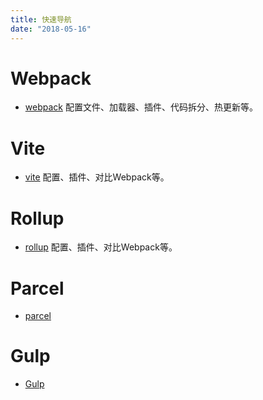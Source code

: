 ```yaml
---
title: 快速导航
date: "2018-05-16"
---
```


# Webpack
- [webpack](./webpack/README.md)
配置文件、加载器、插件、代码拆分、热更新等。

# Vite
- [vite](./vite/readme.md)
配置、插件、对比Webpack等。

# Rollup
- [rollup](./rollup/readme.md)
配置、插件、对比Webpack等。

# Parcel
- [parcel](./parcel/readme.md)

# Gulp
- [Gulp](./gulp/readme.md)